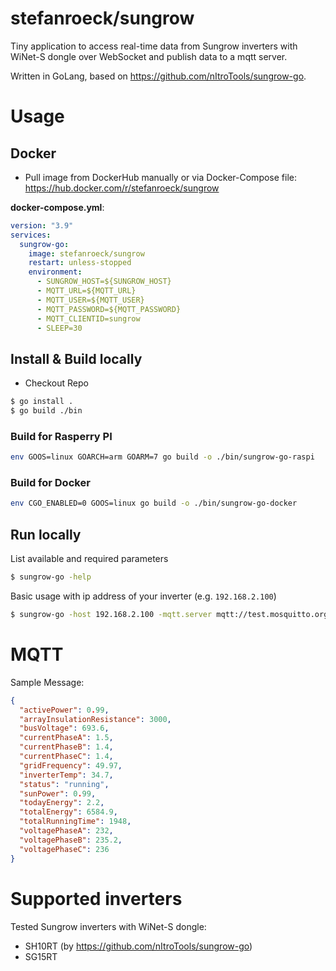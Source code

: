 # stefanroeck/sungrow

Tiny application to access real-time data from Sungrow inverters with WiNet-S dongle over WebSocket and publish data to a mqtt server.

Written in GoLang, based on https://github.com/nItroTools/sungrow-go.

# Usage

## Docker

- Pull image from DockerHub manually or via Docker-Compose file: https://hub.docker.com/r/stefanroeck/sungrow

**docker-compose.yml**:

```yaml
version: "3.9"
services:
  sungrow-go:
    image: stefanroeck/sungrow
    restart: unless-stopped
    environment:
      - SUNGROW_HOST=${SUNGROW_HOST}
      - MQTT_URL=${MQTT_URL}
      - MQTT_USER=${MQTT_USER}
      - MQTT_PASSWORD=${MQTT_PASSWORD}
      - MQTT_CLIENTID=sungrow
      - SLEEP=30
```

## Install & Build locally

- Checkout Repo

```bash
$ go install .
$ go build ./bin
```

### Build for Rasperry PI

```bash
env GOOS=linux GOARCH=arm GOARM=7 go build -o ./bin/sungrow-go-raspi
```

### Build for Docker

```bash
env CGO_ENABLED=0 GOOS=linux go build -o ./bin/sungrow-go-docker
```

## Run locally

List available and required parameters

```bash
$ sungrow-go -help
```

Basic usage with ip address of your inverter (e.g. `192.168.2.100`)

```bash
$ sungrow-go -host 192.168.2.100 -mqtt.server mqtt://test.mosquitto.org:1883 -mqtt.topic honk/demo
```

# MQTT

Sample Message:

```json
{
  "activePower": 0.99,
  "arrayInsulationResistance": 3000,
  "busVoltage": 693.6,
  "currentPhaseA": 1.5,
  "currentPhaseB": 1.4,
  "currentPhaseC": 1.4,
  "gridFrequency": 49.97,
  "inverterTemp": 34.7,
  "status": "running",
  "sunPower": 0.99,
  "todayEnergy": 2.2,
  "totalEnergy": 6584.9,
  "totalRunningTime": 1948,
  "voltagePhaseA": 232,
  "voltagePhaseB": 235.2,
  "voltagePhaseC": 236
}
```

# Supported inverters

Tested Sungrow inverters with WiNet-S dongle:

- SH10RT (by https://github.com/nItroTools/sungrow-go)
- SG15RT
